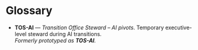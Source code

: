 # Glossary

- **TOS-AI** — *Transition Office Steward – AI pivots*. Temporary executive-level steward during AI transitions.  
  _Formerly prototyped as **TOS-AI**._

